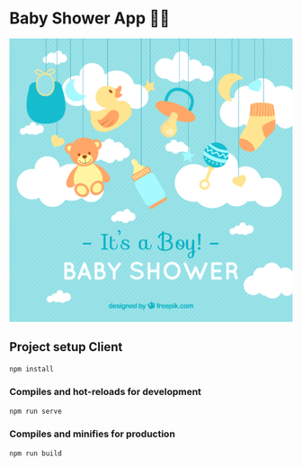# Baby Shower App 👶🏼

![alt text](./assets-readme/71585-OD8CWM-671.jpg)

## Project setup Client
```
npm install
```

### Compiles and hot-reloads for development
```
npm run serve
```

### Compiles and minifies for production
```
npm run build
```
